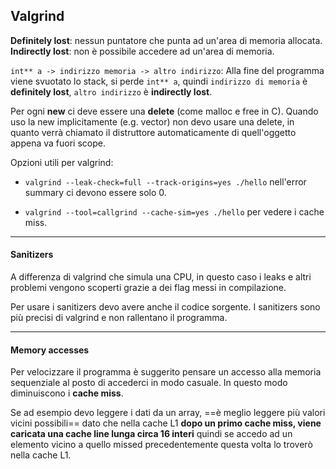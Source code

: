 ## Valgrind
**Definitely lost**: nessun puntatore che punta ad un'area di memoria allocata.
**Indirectly lost**: non è possibile accedere ad un'area di memoria.

`int** a -> indirizzo memoria -> altro indirizzo`:
Alla fine del programma viene svuotato lo stack, si perde `int** a`, quindi `indirizzo di memoria` è **definitely lost**, `altro indirizzo` è **indirectly lost**.

Per ogni **new** ci deve essere una **delete** (come malloc e free in C).
Quando uso la new implicitamente (e.g. vector) non devo usare una delete, in quanto verrà chiamato il distruttore automaticamente di quell'oggetto appena va fuori scope.

Opzioni utili per valgrind:
- `valgrind --leak-check=full --track-origins=yes ./hello`
	nell'error summary ci devono essere solo 0.

- ```valgrind --tool=callgrind --cache-sim=yes ./hello```
	per vedere i cache miss.

---
#### Sanitizers
A differenza di valgrind che simula una CPU, in questo caso i leaks e altri problemi vengono scoperti grazie a dei flag messi in compilazione.

Per usare i sanitizers devo avere anche il codice sorgente.
I sanitizers sono più precisi di valgrind e non rallentano il programma.   

---
#### Memory accesses
Per velocizzare il programma è suggerito pensare un accesso alla memoria sequenziale al posto di accederci in modo casuale.
In questo modo diminuiscono i **cache miss**.

Se ad esempio devo leggere i dati da un array, ==è meglio leggere più valori vicini possibili== dato che nella cache L1 **dopo un primo cache miss, viene caricata una cache line lunga circa 16 interi** quindi se accedo ad un elemento vicino a quello missed precedentemente questa volta lo troverò nella cache L1.
